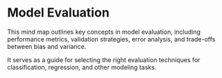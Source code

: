 # Model Evaluation

This mind map outlines key concepts in model evaluation, including performance metrics, validation strategies, error analysis, and trade-offs between bias and variance.

It serves as a guide for selecting the right evaluation techniques for classification, regression, and other modeling tasks.

